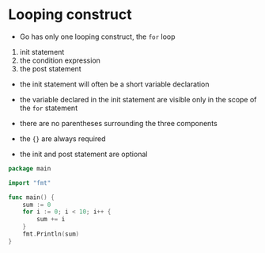 # Looping construct

- Go has only one looping construct, the `for` loop

1. init statement
2. the condition expression
3. the post statement

- the init statement will often be a short variable declaration
- the variable declared in the init statement are visible only in the scope of the `for` statement
- there are no parentheses surrounding the three components
- the `{}` are always required

- the init and post statement are optional

```go
package main

import "fmt"

func main() {
	sum := 0
	for i := 0; i < 10; i++ {
		sum += i
	}
	fmt.Println(sum)
}
```
